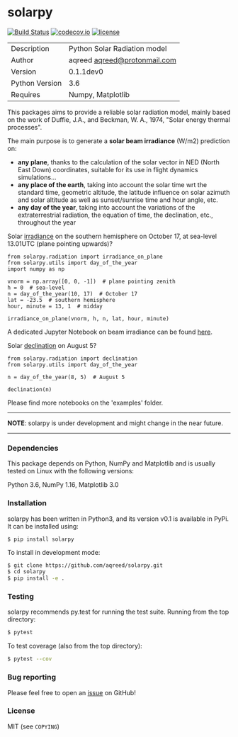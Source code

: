 # solarpy

[![Build Status](https://travis-ci.com/aqreed/solarpy.svg?branch=master)](https://travis-ci.com/aqreed/solarpy)
[![codecov.io](https://codecov.io/gh/aqreed/solarpy/branch/master/graph/badge.svg)](https://codecov.io/gh/aqreed/solarpy/branch/master)
[![license](https://img.shields.io/badge/license-MIT-blue.svg?style=flat-square)](https://github.com/aqreed/solarpy/raw/master/COPYING)

|  |  |
| ------ | ------ |
| Description | Python Solar Radiation model |
| Author | aqreed <aqreed@protonmail.com> |
| Version | 0.1.1dev0 |
| Python Version | 3.6 |
| Requires | Numpy, Matplotlib |

This packages aims to provide a reliable solar radiation model, mainly based on the work of Duffie, J.A., and Beckman, W. A., 1974, "Solar energy thermal processes".

The main purpose is to generate a **solar beam irradiance** (W/m2) prediction on:
* **any plane**, thanks to the calculation of the solar vector in NED (North East Down) coordinates, suitable for its use in flight dynamics simulations...
* **any place of the earth**, taking into account the solar time wrt the standard time, geometric altitude, the latitude influence on solar azimuth and solar altitude as well as sunset/sunrise time and hour angle, etc.
* **any day of the year**, taking into account the variations of the extraterrestrial radiation, the equation of time, the declination, etc., throughout the year

Solar [irradiance](https://en.wikipedia.org/wiki/Solar_irradiance) on the southern hemisphere on October 17, at sea-level 13.01UTC (plane pointing upwards)?

```
from solarpy.radiation import irradiance_on_plane
from solarpy.utils import day_of_the_year
import numpy as np

vnorm = np.array([0, 0, -1])  # plane pointing zenith
h = 0  # sea-level
n = day_of_the_year(10, 17)  # October 17
lat = -23.5  # southern hemisphere
hour, minute = 13, 1  # midday

irradiance_on_plane(vnorm, h, n, lat, hour, minute)
```

A dedicated Jupyter Notebook on beam irradiance can be found [here](https://github.com/aqreed/solarpy/blob/master/examples/solar_irradiance.ipynb).

Solar [declination](https://en.wikipedia.org/wiki/Position_of_the_Sun#Declination_of_the_Sun_as_seen_from_Earth) on August 5?

```
from solarpy.radiation import declination
from solarpy.utils import day_of_the_year

n = day_of_the_year(8, 5)  # August 5

declination(n)
```

Please find more notebooks on the 'examples' folder.

---
**NOTE**:
solarpy is under development and might change in the near future.

---

### Dependencies

This package depends on Python, NumPy and Matplotlib and is usually tested on Linux with the following versions:

Python 3.6, NumPy 1.16, Matplotlib 3.0

### Installation

solarpy has been written in Python3, and its version v0.1 is available in PyPi. It can be installed using:

```
$ pip install solarpy
```

To install in development mode:

```sh
$ git clone https://github.com/aqreed/solarpy.git
$ cd solarpy
$ pip install -e .
```

### Testing

solarpy recommends py.test for running the test suite. Running from the top directory:

```sh
$ pytest
```

To test coverage (also from the top directory):

```sh
$ pytest --cov
```

### Bug reporting

Please feel free to open an [issue](https://github.com/aqreed/solarpy/issues) on GitHub!

### License

MIT (see `COPYING`)